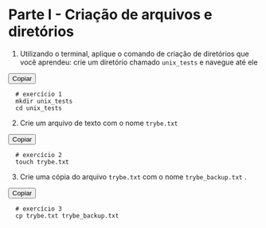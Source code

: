 <h1>Parte I - Criação de arquivos e diretórios</h1>
<ol>
  <li>
    Utilizando o terminal, aplique o comando de criação de diretórios que você aprendeu: crie um diretório chamado 
<code class="inline">unix_tests</code>     e navegue até ele
  </li>
</ol>

<div class="block-code"><button class="copy-code-button" type="button">Copiar</button><pre class="language-sh" tabindex="0"><code class="language-sh"><span class="token output">  # exercício 1
  mkdir unix_tests
  cd unix_tests</span></code></pre></div>
  <ol start="2">
  <li>
    Crie um arquivo de texto com o nome 
<code class="inline">trybe.txt</code>  </li>
</ol>
<div class="block-code"><button class="copy-code-button" type="button">Copiar</button><pre class="language-sh" tabindex="0"><code class="language-sh"><span class="token output">  # exercício 2
  touch trybe.txt</span></code></pre></div>
  <ol start="3">
  <li>
    Crie uma cópia do arquivo 
<code class="inline">trybe.txt</code>     com o nome 
<code class="inline">trybe_backup.txt</code>    .
  </li>
</ol>
<div class="block-code"><button class="copy-code-button" type="button">Copiar</button><pre class="language-sh" tabindex="0"><code class="language-sh"><span class="token output">  # exercício 3
  cp trybe.txt trybe_backup.txt</span></code></pre></div>
